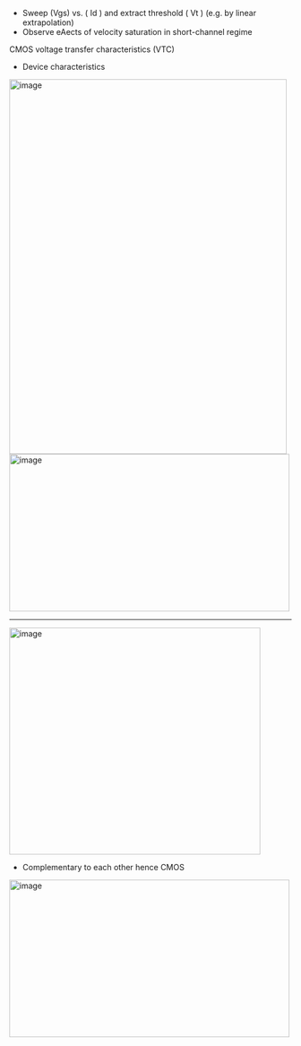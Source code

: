 - Sweep (Vgs) vs. ( Id ) and extract threshold ( Vt ) (e.g. by linear extrapolation) 
- Observe eAects of velocity saturation in short-channel regime

CMOS voltage transfer characteristics (VTC) 
- Device characteristics

<img width="495" height="669" alt="image" src="https://github.com/user-attachments/assets/8f402588-f3b2-4a56-9482-a7ec9d28ebc0" />


<img width="500" height="281" alt="image" src="https://github.com/user-attachments/assets/1aba54cd-2322-4903-bf29-892d4c504e84" />

---
<img width="448" height="405" alt="image" src="https://github.com/user-attachments/assets/0df81f13-95a6-418f-9793-9588b15017e3" />

- Complementary to each other hence CMOS
<img width="500" height="281" alt="image" src="https://github.com/user-attachments/assets/56cc9461-5589-417b-91d2-d61c167824b2" />
